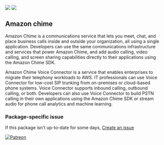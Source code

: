 [![](https://img.shields.io/chocolatey/v/amazon-chime?color=green&label=amazon-chime)](https://chocolatey.org/packages/amazon-chime) [![](https://img.shields.io/chocolatey/dt/amazon-chime)](https://chocolatey.org/packages/amazon-chime)

## Amazon chime
Amazon Chime is a communications service that lets you meet, chat, and place business calls inside and outside your organization, 
all using a single application. Developers can use the same communications infrastructure and services that power Amazon Chime, 
and add audio calling, video calling, and screen sharing capabilities directly to their applications using the Amazon Chime SDK.

Amazon Chime Voice Connector is a service that enables enterprises to migrate their telephony workloads to AWS. IT professionals
can use Voice Connector for low-cost SIP trunking from on-premises or cloud-based phone systems. Voice Connector supports inbound
calling, outbound calling, or both. Developers can also use Voice Connector to build PSTN calling in their own applications using 
the Amazon Chime SDK or stream audio for phone call analytics and machine learning.

### Package-specific issue
If this package isn't up-to-date for some days, [Create an issue](https://github.com/tunisiano187/Chocolatey-packages/issues/new/choose)

[![Patreon](https://cdn.jsdelivr.net/gh/tunisiano187/Chocolatey-packages@d15c4e19c709e7148588d4523ffc6dd3cd3c7e5e/icons/patreon.png)](https://www.patreon.com/bePatron?u=39585820)

